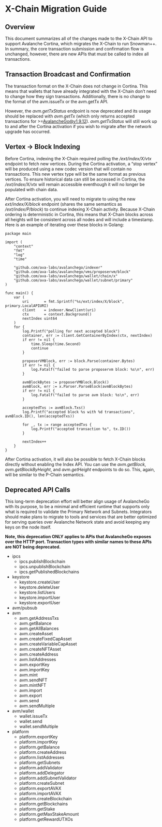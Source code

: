 # X-Chain Migration Guide

## Overview
This document summarizes all of the changes made to the X-Chain API to support Avalanche Cortina,
which migrates the X-Chain to run Snowman++. In summary, the core transaction submission and
confirmation flow is unchanged, however, there are new APIs that must be called to index all
transactions.

## Transaction Broadcast and Confirmation
The transaction format on the X-Chain does not change in Cortina. This means that wallets that
have already integrated with the X-Chain don’t need to change how they sign transactions.
Additionally, there is no change to the format of the avm.issueTx or the avm.getTx API.

However, the *avm.getTxStatus* endpoint is now deprecated and its usage should be replaced with
*avm.getTx* (which only returns accepted transactions for >=AvalancheGo@v1.9.12). *avm.getTxStatus*
will still work up to and after the Cortina activation if you wish to migrate after the network
upgrade has occurred.

## Vertex -> Block Indexing
Before Cortina, indexing the X-Chain required polling the */ext/index/X/vtx* endpoint to fetch
new vertices. During the Cortina activation, a “stop vertex” will be produced using a new codec
version that will contain no transactions. This new vertex type will be the same format as
previous vertices. To ensure historical data can still be accessed in Cortina, the
*/ext/index/X/vtx* will remain accessible eventhough it will no longer be
populated with chain data.

After Cortina activation, you will need to migrate to using the new *ext/index/X/block* endpoint
(shares the same semantics as */ext/index/P/block*) to continue indexing X-Chain activity.
Because X-Chain ordering is deterministic in Cortina, this means that X-Chain blocks across
all heights will be consistent across all nodes and will include a timestamp. Here is an example of
iterating over these blocks in Golang:
```golang
package main

import (
	"context"
	"fmt"
	"log"
	"time"

	"github.com/ava-labs/avalanchego/indexer"
	"github.com/ava-labs/avalanchego/vms/proposervm/block"
	"github.com/ava-labs/avalanchego/wallet/chain/x"
	"github.com/ava-labs/avalanchego/wallet/subnet/primary"
)

func main() {
	var (
		uri       = fmt.Sprintf("%s/ext/index/X/block", primary.LocalAPIURI)
		client    = indexer.NewClient(uri)
		ctx       = context.Background()
		nextIndex uint64
	)
	for {
		log.Printf("polling for next accepted block")
		container, err := client.GetContainerByIndex(ctx, nextIndex)
		if err != nil {
			time.Sleep(time.Second)
			continue
		}

		proposerVMBlock, err := block.Parse(container.Bytes)
		if err != nil {
			log.Fatalf("failed to parse proposervm block: %s\n", err)
		}

		avmBlockBytes := proposerVMBlock.Block()
		avmBlock, err := x.Parser.ParseBlock(avmBlockBytes)
		if err != nil {
			log.Fatalf("failed to parse avm block: %s\n", err)
		}

		acceptedTxs := avmBlock.Txs()
		log.Printf("accepted block %s with %d transactions", avmBlock.ID(), len(acceptedTxs))

		for _, tx := range acceptedTxs {
			log.Printf("accepted transaction %s", tx.ID())
		}

		nextIndex++
	}
}
```

After Cortina activation, it will also be possible to fetch X-Chain blocks directly without
enabling the Index API. You can use the *avm.getBlock*, *avm.getBlockByHeight*, and
*avm.getHeight* endpoints to do so. This, again, will be similar to the P-Chain semantics.

## Deprecated API Calls
This long-term deprecation effort will better align usage of AvalancheGo with its purpose, to be a
minimal and efficient runtime that supports only what is required to validate the Primary Network
and Subnets. Integrators should make plans to migrate to tools and services that are better
optimized for serving queries over Avalanche Network state and avoid keeping any keys on the node
itself.

**Note, this deprecation ONLY applies to APIs that AvalancheGo exposes over the HTTP port.
Transaction types with similar names to these APIs are NOT being deprecated.**

* ipcs
  * ipcs.publishBlockchain
  * ipcs.unpublishBlockchain
  * ipcs.getPublishedBlockchains
* keystore
  * keystore.createUser
  * keystore.deleteUser
  * keystore.listUsers
  * keystore.importUser
  * keystore.exportUser
* avm/pubsub
* avm
  * avm.getAddressTxs
  * avm.getBalance
  * avm.getAllBalances
  * avm.createAsset
  * avm.createFixedCapAsset
  * avm.createVariableCapAsset
  * avm.createNFTAsset
  * avm.createAddress
  * avm.listAddresses
  * avm.exportKey
  * avm.importKey
  * avm.mint
  * avm.sendNFT
  * avm.mintNFT
  * avm.import
  * avm.export
  * avm.send
  * avm.sendMultiple
* avm/wallet
  * wallet.issueTx
  * wallet.send
  * wallet.sendMultiple
* platform
  * platform.exportKey
  * platform.importKey
  * platform.getBalance
  * platform.createAddress
  * platform.listAddresses
  * platform.getSubnets
  * platform.addValidator
  * platform.addDelegator
  * platform.addSubnetValidator
  * platform.createSubnet
  * platform.exportAVAX
  * platform.importAVAX
  * platform.createBlockchain
  * platform.getBlockchains
  * platform.getStake
  * platform.getMaxStakeAmount
  * platform.getRewardUTXOs
